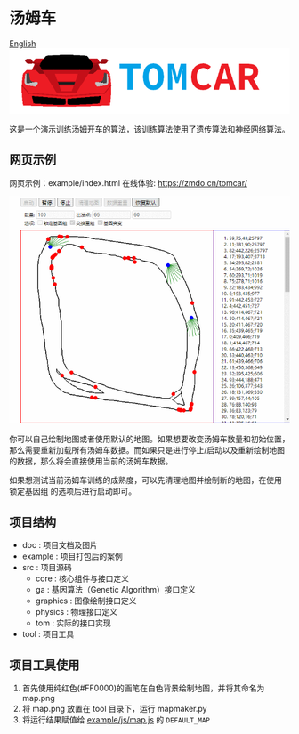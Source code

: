 # 汤姆车
[English](README_EN.md)\
![tomcar logo](doc/logo.png)

这是一个演示训练汤姆开车的算法，该训练算法使用了遗传算法和神经网络算法。

## 网页示例
网页示例：example/index.html 
在线体验: https://zmdo.cn/tomcar/

![tomcar website demo](doc/web.gif)

你可以自己绘制地图或者使用默认的地图。如果想要改变汤姆车数量和初始位置，那么需要重新加载所有汤姆车数据。而如果只是进行停止/启动以及重新绘制地图的数据，那么将会直接使用当前的汤姆车数据。

如果想测试当前汤姆车训练的成熟度，可以先清理地图并绘制新的地图，在使用 锁定基因组 的选项后进行启动即可。

## 项目结构

- doc : 项目文档及图片
- example : 项目打包后的案例
- src : 项目源码
  - core : 核心组件与接口定义
  - ga : 基因算法（Genetic Algorithm）接口定义
  - graphics : 图像绘制接口定义
  - physics : 物理接口定义
  - tom : 实际的接口实现
- tool : 项目工具

## 项目工具使用

1. 首先使用纯红色(#FF0000)的画笔在白色背景绘制地图，并将其命名为 map.png
2. 将 map.png 放置在 tool 目录下，运行 mapmaker.py
3. 将运行结果赋值给 [example/js/map.js](example/js/map.js) 的 `DEFAULT_MAP`
